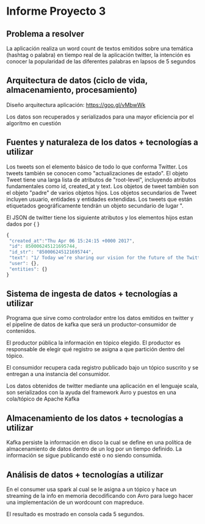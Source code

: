 # Informe Proyecto 3

## Problema a resolver

La aplicación realiza un word count de textos emitidos sobre una temática (hashtag o palabra) en tiempo real de la aplicación twitter, la intención es conocer la popularidad de las diferentes palabras en lapsos de 5 segundos

## Arquitectura de datos (ciclo de vida, almacenamiento, procesamiento)

Diseño arquitectura aplicación: https://goo.gl/vMbwWk

Los datos son recuperados y serializados para una mayor eficiencia por el algoritmo en cuestión

## Fuentes y naturaleza de los datos + tecnologías a utilizar

Los tweets son el elemento básico de todo lo que conforma Twitter. Los tweets también se conocen como "actualizaciones de estado". El objeto Tweet tiene una larga lista de atributos de "root-level", incluyendo atributos fundamentales como id, created_at y text. Los objetos de tweet también son el objeto "padre" de varios objetos hijos. Los objetos secundarios de Tweet incluyen usuario, entidades y entidades extendidas. Los tweets que están etiquetados geográficamente tendrán un objeto secundario de lugar ".

El JSON de twitter tiene los siguiente atributos y los elementos hijos estan dados por { }
```javascript
{
 "created_at":"Thu Apr 06 15:24:15 +0000 2017",
 "id": 850006245121695744,
 "id_str": "850006245121695744",
 "text": "1/ Today we’re sharing our vision for the future of the Twitter API platform!nhttps://t.co/XweGngmxlP",
 "user": {},  
 "entities": {}
}
```
## Sistema de ingesta de datos + tecnologías a utilizar

Programa que sirve como controlador entre los datos emitidos en twitter y el pipeline de datos de kafka que será un productor-consumidor de contenidos.

El productor pública la información en tópico elegido. El productor es responsable de elegir qué registro se asigna a que partición dentro del tópico.

El consumidor recupera cada registro publicado bajo un tópico suscrito y se entregan a una instancia del consumidor.

Los datos obtenidos de twitter mediante una aplicación en el lenguaje scala, son serializados con la ayuda del framework Avro y puestos en una cola/tópico de Apache Kafka

## Almacenamiento de los datos + tecnologías a utilizar

Kafka persiste la información en disco la cual se define en una política de almacenamiento de datos dentro de un log por un tiempo definido.  La información se sigue publicando esté o no siendo consumida.

## Análisis de datos + tecnologías a utilizar

En el consumer usa spark al cual se le asigna a un tópico y hace un streaming de la info en memoria decodificando con Avro para luego hacer una implementación de un wordcount con mapreduce.

El resultado es mostrado en consola cada 5 segundos.
